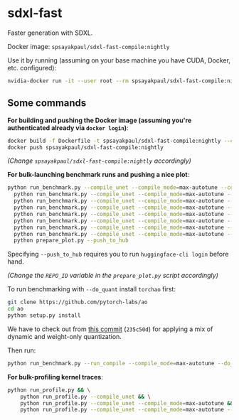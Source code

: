 # sdxl-fast
Faster generation with SDXL.

Docker image: `spsayakpaul/sdxl-fast-compile:nightly`

Use it by running (assuming on your base machine you have CUDA, Docker, etc. configured):

```bash
nvidia-docker run -it --user root --rm spsayakpaul/sdxl-fast-compile:nightly
```

## Some commands

**For building and pushing the Docker image (assuming you're authenticated already via `docker login`)**:

```bash
docker build -f Dockerfile -t spsayakpaul/sdxl-fast-compile:nightly --compress .
docker push spsayakpaul/sdxl-fast-compile:nightly
```

_(Change `spsayakpaul/sdxl-fast-compile:nightly` accordingly)_

**For bulk-launching benchmark runs and pushing a nice plot**:

```bash
python run_benchmark.py --compile_unet --compile_mode=max-autotune --compile_vae && \
  python run_benchmark.py --compile_unet --compile_mode=max-autotune --compile_vae --enable_fused_projections && \
  python run_benchmark.py --compile_unet --compile_mode=max-autotune --compile_vae --do_quant && \
  python run_benchmark.py --compile_unet --compile_mode=max-autotune --compile_vae --enable_fused_projections --do_quant && \
  python run_benchmark.py --compile_unet --compile_mode=max-autotune --compile_vae --upcast_vae && \
  python run_benchmark.py --compile_unet --compile_mode=max-autotune --compile_vae --upcast_vae --enable_fused_projections && \
  python run_benchmark.py --compile_unet --compile_mode=max-autotune --compile_vae --upcast_vae --do_quant && \
  python run_benchmark.py --compile_unet --compile_mode=max-autotune --compile_vae --upcast_vae --enable_fused_projections --do_quant &&
  python prepare_plot.py --push_to_hub
```

Specifying `--push_to_hub` requires you to run `huggingface-cli login` before hand. 

_(Change the `REPO_ID` variable in the `prepare_plot.py` script accordingly)_

To run benchmarking with `--do_quant` install `torchao` first:

```bash
git clone https://github.com/pytorch-labs/ao
cd ao
python setup.py install
```

We have to check out from [this commit](https://github.com/pytorch-labs/ao/commit/235c50d750a66d4b25f1c0345db153424f56127b) (`235c50d`) for applying a mix of dynamic and weight-only quantization.

Then run:

```bash
python run_benchmark.py --run_compile --compile_mode=max-autotune --do_quant
```

**For bulk-profiling kernel traces**:

```bash
python run_profile.py && \
    python run_profile.py --compile_unet && \
    python run_profile.py --compile_unet --compile_mode=max-autotune && \
    python run_profile.py --compile_unet --compile_mode=max-autotune --change_comp_config
```
